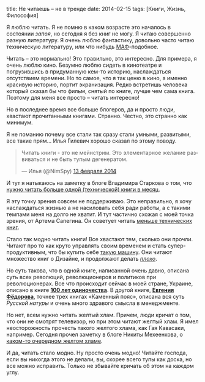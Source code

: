 title: Не читаешь – не в тренде
date: 2014-02-15
tags: [Книги, Жизнь, Философия]

Я люблю читать. Я не помню в каком возрасте это началось в состоянии *запоя*, но сегодня я без книг не могу. Я читаю совершенно разную литературу. Я очень люблю фантастику, довольно часто читаю техническую литературу, или что нибудь [МАФ](http://www.mann-ivanov-ferber.ru/)-подобное.

Читать – это нормально! Это правильно, это интересно. Для примера, я очень люблю кино. Безумно люблю сидеть в кинотеатре и погрузившись в придуманную кем-то историю, наслаждаться отсутствием времени. Но то самое, что я так ценю в кино, а именно красивую историю, портит экранизация. Редко встретишь человека который сказал бы что фильм, снятый по книге, лучше чем сама книга. Поэтому для меня все просто – читать интересно!

Но в последнее время все больше блогеров, да и просто люди, хвастают прочитанными книгами. Странно. Честно, это странно как минимум.

Я не поманию почему все стали так сразу стали умными, развитыми, все такие прям... Илья Гилевич хорошо сказал по этому поводу.

<div class="tweet"><blockquote class="twitter-tweet" lang="ru"><p>Читать книги - это не мейнстрим. Это элементарное желание развиваться и не быть тупым дегенератом.</p>&mdash; Илья (@NimSpy) <a href="https://twitter.com/NimSpy/statuses/434089112317214720">13 февраля 2014</a></blockquote>
<script async src="//platform.twitter.com/widgets.js" charset="utf-8"></script></div>

И тут я натыкаюсь на заметку в блоге Владимира Старкова о том, что [нужно читать больше одной (технической) книги в месяц](http://vstarkov.ru/monthbook/).

Я эту точку зрения совсем не поддерживаю. Это неправильно, я хочу наслаждаться жизнью а не насиловать себя ради работы, а с такими темпами меня на долго не хватит. И тут частично схожая с моей точка зрения, от Артема Сапегина. Он советует читать [меньше технических книг](http://nano.sapegin.ru/all/read-less-tech-books).

Стало так модно читать книги! Все хвастают тем, сколько они прочли. Читают про то как круто управлять своим временем и стать супер-продуктивным, что бы купить себе [такую машину](http://blognot.co/11678). Они читают множество книг о Дизайне, и продолжают делать *[плохо](http://macgera.name/blog/webdesign-sizes/)*.

Но суть такова, что в одной книге, написанной очень давно, описана суть всех революций, революционеров и политиков при революционерах. Все что происходит сейчас в моей стране, Украине, описано в книге **[100 лет одиночества](http://ru.wikipedia.org/wiki/%D0%A1%D1%82%D0%BE_%D0%BB%D0%B5%D1%82_%D0%BE%D0%B4%D0%B8%D0%BD%D0%BE%D1%87%D0%B5%D1%81%D1%82%D0%B2%D0%B0)**. В другой книге, **[Евгения Фёдорова](http://ru.wikipedia.org/wiki/%D0%A4%D1%91%D0%B4%D0%BE%D1%80%D0%BE%D0%B2,_%D0%95%D0%B2%D0%B3%D0%B5%D0%BD%D0%B8%D0%B9_%D0%90%D0%BB%D0%B5%D0%BA%D1%81%D0%B0%D0%BD%D0%B4%D1%80%D0%BE%D0%B2%D0%B8%D1%87)**, точнее трех книгах «Каменный пояс», описана вся суть *Русской натуры* и очень много здравого смысла в менеджменте.

Но нет, всем нужно читать желтый хлам. Причем, люди кричат о том, что они не смотрят телевизор, но при этом читают желтый хлам. Я имел неосторожность прочесть такого желтого хлама, как Гая Кавасаки, например. Сегодня прочел заметку в блоге Никиты Мехеенкова, о [каком-то очередном желтом хламе](http://www.mikheenkov.ru/?p=178).

И да, читать стало модно. Ну просто очень модно! Читайте господа, если вы никогда этого не делали, вы, скорее всего тупы как доска, но все можно исправить. Только не збывайте кричать об этом на каждом углу.
